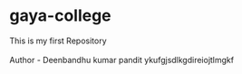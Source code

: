 # gaya-college
This is my first Repository<br><br>
Author - Deenbandhu kumar pandit
ykufgjsdlkgdireiojtlmgkf